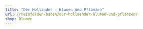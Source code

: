 ```yaml
---
title: "Der Holländer - Blumen und Pflanzen"
url: /rheinfelden-baden/der-hollaender-blumen-und-pflanzen/
shop: Blumen
---
```

